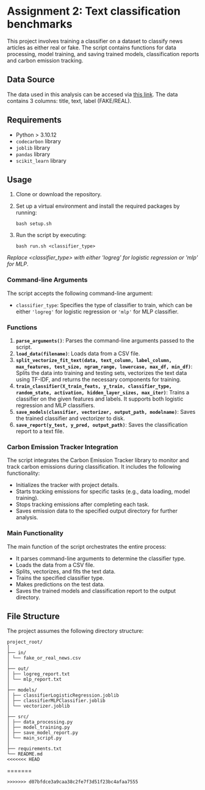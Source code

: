 # Assignment 2: Text classification benchmarks

This project involves training a classifier on a dataset to classify news articles as either real or fake. The script contains functions for data processing, model training, and saving trained models, classification reports and carbon emission tracking.

## Data Source
The data used in this analysis can be accesed via [this link](https://www.kaggle.com/datasets/jillanisofttech/fake-or-real-news). The data contains 3 columns: title, text, label (FAKE/REAL). 

## Requirements
- Python > 3.10.12
- `codecarbon` library
- `joblib` library
- `pandas` library
- `scikit_learn` library

## Usage
1. Clone or download the repository.

2. Set up a virtual environment and install the required packages by running:
    ```
    bash setup.sh
    ```

3. Run the script by executing:
    ```
    bash run.sh <classifier_type>
    ```
*Replace <classifier_type> with either 'logreg' for logistic regression or 'mlp' for MLP*.

### Command-line Arguments

The script accepts the following command-line argument:

- `classifier_type`: Specifies the type of classifier to train, which can be either `'logreg'` for logistic regression or `'mlp'` for MLP classifier.

### Functions

1. **`parse_arguments()`**: Parses the command-line arguments passed to the script.
2. **`load_data(filename)`**: Loads data from a CSV file.
3. **`split_vectorize_fit_text(data, text_column, label_column, max_features, test_size, ngram_range, lowercase, max_df, min_df)`**: Splits the data into training and testing sets, vectorizes the text data using TF-IDF, and returns the necessary components for training.
4. **`train_classifier(X_train_feats, y_train, classifier_type, random_state, activation, hidden_layer_sizes, max_iter)`**: Trains a classifier on the given features and labels. It supports both logistic regression and MLP classifiers.
5. **`save_models(classifier, vectorizer, output_path, modelname)`**: Saves the trained classifier and vectorizer to disk.
6. **`save_report(y_test, y_pred, output_path)`**: Saves the classification report to a text file.

### Carbon Emission Tracker Integration
The script integrates the Carbon Emission Tracker library to monitor and track carbon emissions during classification. It includes the following functionality:

- Initializes the tracker with project details.
- Starts tracking emissions for specific tasks (e.g., data loading, model training).
- Stops tracking emissions after completing each task.
- Saves emission data to the specified output directory for further analysis.

### Main Functionality

The main function of the script orchestrates the entire process:

- It parses command-line arguments to determine the classifier type.
- Loads the data from a CSV file.
- Splits, vectorizes, and fits the text data.
- Trains the specified classifier type.
- Makes predictions on the test data.
- Saves the trained models and classification report to the output directory.

## File Structure

The project assumes the following directory structure:

```
project_root/
│
├── in/
│ └── fake_or_real_news.csv
│
├── out/
│ ├── logreg_report.txt
│ └── mlp_report.txt
│
├── models/
│ ├── classifierLogisticRegression.joblib
│ ├── classifierMLPClassifier.joblib
│ └── vectorizer.joblib
│
├── src/
│ ├── data_processing.py
│ ├── model_training.py
│ ├── save_model_report.py
│ └── main_script.py
│
├── requirements.txt
└── README.md
<<<<<<< HEAD
```
=======
```
>>>>>>> d07bfdce3a9caa38c2fe7f3d51f23bc4afaa7555
